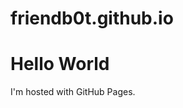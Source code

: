 # friendb0t.github.io

<html>
<body>
<h1>Hello World</h1>
<p>I'm hosted with GitHub Pages.</p>
</body>
</html>

